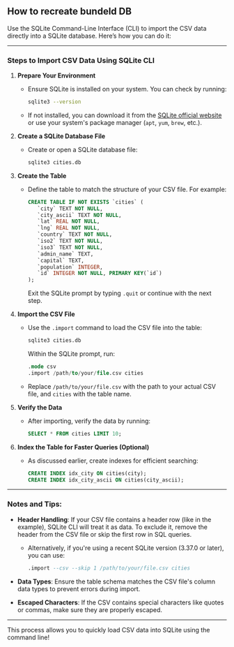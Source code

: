 ## How to recreate bundeld DB

Use the SQLite Command-Line Interface (CLI) to import the CSV data directly into a SQLite database. Here’s how you can do it:

---

### Steps to Import CSV Data Using SQLite CLI

1. **Prepare Your Environment**
   - Ensure SQLite is installed on your system. You can check by running:
     ```bash
     sqlite3 --version
     ```
   - If not installed, you can download it from the [SQLite official website](https://www.sqlite.org/download.html) or use your system's package manager (`apt`, `yum`, `brew`, etc.).

2. **Create a SQLite Database File**
   - Create or open a SQLite database file:
     ```bash
     sqlite3 cities.db
     ```

3. **Create the Table**
   - Define the table to match the structure of your CSV file. For example:
     ```sql
     CREATE TABLE IF NOT EXISTS `cities` (
        `city` TEXT NOT NULL,
        `city_ascii` TEXT NOT NULL,
        `lat` REAL NOT NULL,
        `lng` REAL NOT NULL,
        `country` TEXT NOT NULL,
        `iso2` TEXT NOT NULL,
        `iso3` TEXT NOT NULL,
        `admin_name` TEXT,
        `capital` TEXT,
        `population` INTEGER,
        `id` INTEGER NOT NULL, PRIMARY KEY(`id`)
     );
     ```
     Exit the SQLite prompt by typing `.quit` or continue with the next step.

4. **Import the CSV File**
   - Use the `.import` command to load the CSV file into the table:
     ```bash
     sqlite3 cities.db
     ```
     Within the SQLite prompt, run:
     ```sql
     .mode csv
     .import /path/to/your/file.csv cities
     ```
   - Replace `/path/to/your/file.csv` with the path to your actual CSV file, and `cities` with the table name.

5. **Verify the Data**
   - After importing, verify the data by running:
     ```sql
     SELECT * FROM cities LIMIT 10;
     ```

6. **Index the Table for Faster Queries (Optional)**
   - As discussed earlier, create indexes for efficient searching:
     ```sql
     CREATE INDEX idx_city ON cities(city);
     CREATE INDEX idx_city_ascii ON cities(city_ascii);
     ```

---

### Notes and Tips:
- **Header Handling**: If your CSV file contains a header row (like in the example), SQLite CLI will treat it as data. To exclude it, remove the header from the CSV file or skip the first row in SQL queries.
  - Alternatively, if you're using a recent SQLite version (3.37.0 or later), you can use:
    ```sql
    .import --csv --skip 1 /path/to/your/file.csv cities
    ```

- **Data Types**: Ensure the table schema matches the CSV file's column data types to prevent errors during import.

- **Escaped Characters**: If the CSV contains special characters like quotes or commas, make sure they are properly escaped.

---

This process allows you to quickly load CSV data into SQLite using the command line!
